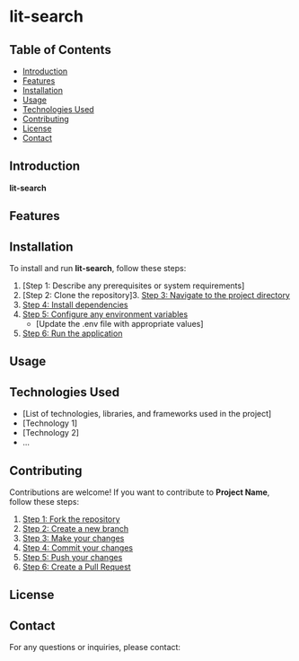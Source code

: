 # lit-search

## Table of Contents

- [Introduction](#introduction)
- [Features](#features)
- [Installation](#installation)
- [Usage](#usage)
- [Technologies Used](#technologies-used)
- [Contributing](#contributing)
- [License](#license)
- [Contact](#contact)

## Introduction

**lit-search** 

## Features


## Installation

To install and run **lit-search**, follow these steps:

1. [Step 1: Describe any prerequisites or system requirements]
2. [Step 2: Clone the repository]3. [Step 3: Navigate to the project directory](#)
4. [Step 4: Install dependencies](#)
5. [Step 5: Configure any environment variables](#)
   - [Update the .env file with appropriate values]
6. [Step 6: Run the application](#)

## Usage



## Technologies Used

- [List of technologies, libraries, and frameworks used in the project]
- [Technology 1]
- [Technology 2]
- ...

## Contributing

Contributions are welcome! If you want to contribute to **Project Name**, follow these steps:

1. [Step 1: Fork the repository](#)
2. [Step 2: Create a new branch](#)
3. [Step 3: Make your changes](#)
4. [Step 4: Commit your changes](#)
5. [Step 5: Push your changes](#)
6. [Step 6: Create a Pull Request](#)

## License


## Contact

For any questions or inquiries, please contact:

